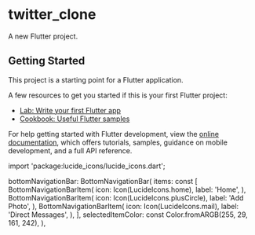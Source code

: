 # twitter_clone

A new Flutter project.

## Getting Started

This project is a starting point for a Flutter application.

A few resources to get you started if this is your first Flutter project:

- [Lab: Write your first Flutter app](https://docs.flutter.dev/get-started/codelab)
- [Cookbook: Useful Flutter samples](https://docs.flutter.dev/cookbook)

For help getting started with Flutter development, view the
[online documentation](https://docs.flutter.dev/), which offers tutorials,
samples, guidance on mobile development, and a full API reference.

import 'package:lucide_icons/lucide_icons.dart';

bottomNavigationBar: BottomNavigationBar(
        items: const <BottomNavigationBarItem>[
          BottomNavigationBarItem(
            icon: Icon(LucideIcons.home),
            label: 'Home',
          ),
          BottomNavigationBarItem(
            icon: Icon(LucideIcons.plusCircle),
            label: 'Add Photo',
          ),
          BottomNavigationBarItem(
            icon: Icon(LucideIcons.mail),
            label: 'Direct Messages',
          ),
        ],
        selectedItemColor: const Color.fromARGB(255, 29, 161, 242),
      ),